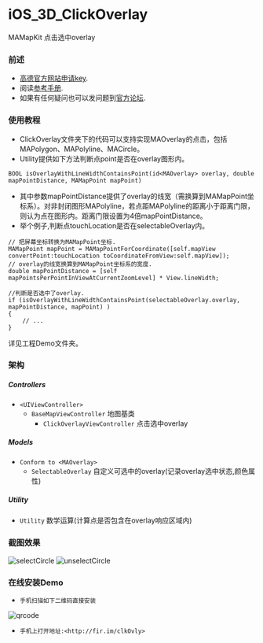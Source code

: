 iOS_3D_ClickOverlay
===================

MAMapKit 点击选中overlay

### 前述

- [高德官方网站申请key](http://id.amap.com/?ref=http%3A%2F%2Fapi.amap.com%2Fkey%2F).
- 阅读[参考手册](http://api.amap.com/Public/reference/iOS%20API%20v2_3D/).
- 如果有任何疑问也可以发问题到[官方论坛](http://bbs.amap.com/forum.php?gid=1).

### 使用教程

- ClickOverlay文件夹下的代码可以支持实现MAOverlay的点击，包括MAPolygon、MAPolyline、MACircle。
- Utility提供如下方法判断点point是否在overlay图形内。

```
BOOL isOverlayWithLineWidthContainsPoint(id<MAOverlay> overlay, double mapPointDistance, MAMapPoint mapPoint)
```
- 其中参数mapPointDistance提供了overlay的线宽（需换算到MAMapPoint坐标系）。对非封闭图形MAPolyline，若点距MAPolyline的距离小于距离门限，则认为点在图形内。距离门限设置为4倍mapPointDistance。
- 举个例子,判断点touchLocation是否在selectableOverlay内。

```
// 把屏幕坐标转换为MAMapPoint坐标.
MAMapPoint mapPoint = MAMapPointForCoordinate([self.mapView convertPoint:touchLocation toCoordinateFromView:self.mapView]);
// overlay的线宽换算到MAMapPoint坐标系的宽度.
double mapPointDistance = [self mapPointsPerPointInViewAtCurrentZoomLevel] * View.lineWidth;
              
//判断是否选中了overlay.
if (isOverlayWithLineWidthContainsPoint(selectableOverlay.overlay, mapPointDistance, mapPoint) )
{
    // ... 
}
```
详见工程Demo文件夹。

### 架构

##### Controllers
- `<UIViewController>`
  * `BaseMapViewController` 地图基类
    - `ClickOverlayViewController` 点击选中overlay


##### Models

* `Conform to <MAOverlay>`
  - `SelectableOverlay` 自定义可选中的overlay(记录overlay选中状态,颜色属性)

##### Utility

* `Utility` 数学运算(计算点是否包含在overlay响应区域内)

### 截图效果

![selectCircle](https://raw.githubusercontent.com/cysgit/iOS_3D_ClickOverlay/master/iOS_3D_ClickOverlay/Resources/selectCircle.png)
![unselectCircle](https://raw.githubusercontent.com/cysgit/iOS_3D_ClickOverlay/master/iOS_3D_ClickOverlay/Resources/unselectCircle.png)

### 在线安装Demo

* `手机扫描如下二维码直接安装`

![qrcode](https://raw.githubusercontent.com/cysgit/iOS_3D_ClickOverlay/master/iOS_3D_ClickOverlay/Resources/qrcode.png)

* `手机上打开地址:<http://fir.im/clkOvly>`
